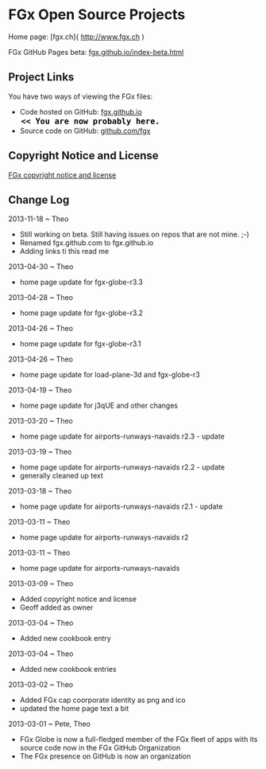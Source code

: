 FGx Open Source Projects
========================

Home page: [fgx.ch]{ http://www.fgx.ch )

FGx GitHub Pages beta: [fgx.github.io/index-beta.html]( http://fgx.github.io/index-beta.html )

## Project Links

You have two ways of viewing the FGx files:  

* Code hosted on GitHub: [fgx.github.io]( http://fgx.github.io/ "view the files as apps." ) <input value="<< You are now probably here." size=28 style="font:bold 12pt monospace;border-width:0;" >  
* Source code on GitHub: [github.com/fgx]( https://github.com/fgx/fgx.github.io/ "View the files as source code." ) <scan style=display:none ><< You are now probably here.</scan>


## Copyright Notice and License

[FGx copyright notice and license](https://github.com/fgx/fgx.github.com/blob/master/FGx%20copyright%20notice%20and%20license.md)

## Change Log

2013-11-18 ~ Theo

* Still working on beta. Still having issues on repos that are not mine. ;-)
* Renamed fgx.github.com to fgx.github.io
* Adding links ti this read me


2013-04-30 ~ Theo

* home page update for fgx-globe-r3.3

2013-04-28 ~ Theo

* home page update for fgx-globe-r3.2

2013-04-26 ~ Theo

* home page update for fgx-globe-r3.1

2013-04-26 ~ Theo

* home page update for load-plane-3d and fgx-globe-r3

2013-04-19 ~ Theo

* home page update for j3qUE and other changes

2013-03-20 ~ Theo

* home page update for airports-runways-navaids r2.3 - update

2013-03-19 ~ Theo

* home page update for airports-runways-navaids r2.2 - update
* generally cleaned up text

2013-03-18 ~ Theo

* home page update for airports-runways-navaids r2.1 - update

2013-03-11 ~ Theo  

* home page update for airports-runways-navaids r2

2013-03-11 ~ Theo  

* home page update for airports-runways-navaids

2013-03-09 ~ Theo

* Added copyright notice and license
* Geoff added as owner

2013-03-04 ~ Theo

* Added new cookbook entry

2013-03-04 ~ Theo

* Added new cookbook entries

2013-03-02 ~ Theo

* Added FGx cap coorporate identity as png and ico
* updated the home page text a bit

2013-03-01 ~ Pete, Theo

* FGx Globe is now a full-fledged member of the FGx fleet of apps with its source code now in the FGx GitHub Organization
* The FGx presence on GitHub is now an organization
